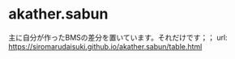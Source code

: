 # akather.sabun

主に自分が作ったBMSの差分を置いています。それだけです；；
url: https://siromarudaisuki.github.io/akather.sabun/table.html
